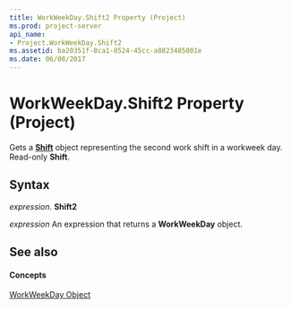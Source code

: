 ```yaml
---
title: WorkWeekDay.Shift2 Property (Project)
ms.prod: project-server
api_name:
- Project.WorkWeekDay.Shift2
ms.assetid: ba20351f-8ca1-8524-45cc-a8823485001e
ms.date: 06/08/2017
---
```



# WorkWeekDay.Shift2 Property (Project)

Gets a **[Shift](shift-object-project.md)** object representing the second work shift in a workweek day. Read-only **Shift**.


## Syntax

 _expression_. **Shift2**

 _expression_ An expression that returns a **WorkWeekDay** object.


## See also


#### Concepts


[WorkWeekDay Object](workweekday-object-project.md)
